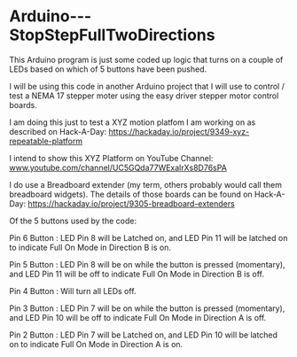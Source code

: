 # Arduino---StopStepFullTwoDirections
This Arduino program is just some coded up logic that turns on a couple of LEDs based on which of 5 buttons have been pushed.

I will be using this code in another Arduino project that I will use to control / test a NEMA 17 stepper moter using the easy driver stepper motor control boards.

I am doing this just to test a XYZ motion platfom I am working on as described on Hack-A-Day: https://hackaday.io/project/9349-xyz-repeatable-platform

I intend to show this XYZ Platform on YouTube Channel: www.youtube.com/channel/UC5GQda77WExalrXs8D76sPA

I do use a Breadboard extender (my term, others probably would call them breadboard widgets). The details of those boards can be found on Hack-A-Day: https://hackaday.io/project/9305-breadboard-extenders

Of the 5 buttons used by the code: 

Pin 6 Button : LED Pin 8 will be Latched on, and LED Pin 11 will be latched on to indicate Full On Mode in Direction B is on.

Pin 5 Button : LED Pin 8 will be on while the button is pressed (momentary), and LED Pin 11 will be off to indicate Full On Mode in Direction B is off.

Pin 4 Button : Will turn all LEDs off.

Pin 3 Button : LED Pin 7 will be on while the button is pressed (momentary), and LED Pin 10 will be off to indicate Full On Mode in Direction A is off.

Pin 2 Button : LED Pin 7 will be Latched on, and LED Pin 10 will be latched on to indicate Full On Mode in Direction A is on.



